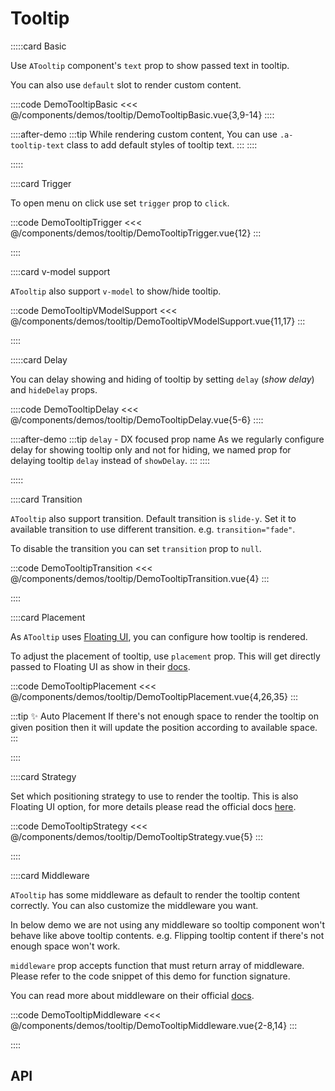 <script lang="ts" setup>
import api from '@virgo/component-meta/ATooltip.json';
</script>

# Tooltip

<!-- 👉 Basic -->
:::::card Basic

Use `ATooltip` component's `text` prop to show passed text in tooltip.

You can also use `default` slot to render custom content.

::::code DemoTooltipBasic
<<< @/components/demos/tooltip/DemoTooltipBasic.vue{3,9-14}
::::

::::after-demo
:::tip
While rendering custom content, You can use `.a-tooltip-text` class to add default styles of tooltip text.
:::
::::

:::::

<!-- 👉 Trigger -->
::::card Trigger

To open menu on click use set `trigger` prop to `click`.

:::code DemoTooltipTrigger
<<< @/components/demos/tooltip/DemoTooltipTrigger.vue{12}
:::

::::

<!-- 👉 v-model support -->
::::card v-model support

`ATooltip` also support `v-model` to show/hide tooltip.

:::code DemoTooltipVModelSupport
<<< @/components/demos/tooltip/DemoTooltipVModelSupport.vue{11,17}
:::

::::

<!-- 👉 Delay -->
:::::card Delay

You can delay showing and hiding of tooltip by setting `delay` (_show delay_) and `hideDelay` props.

::::code DemoTooltipDelay
<<< @/components/demos/tooltip/DemoTooltipDelay.vue{5-6}
::::

::::after-demo
:::tip `delay` - DX focused prop name
As we regularly configure delay for showing tooltip only and not for hiding, we named prop for delaying tooltip `delay` instead of `showDelay`.
:::
::::

:::::

<!-- 👉 Transition -->
::::card Transition

`ATooltip` also support transition. Default transition is `slide-y`. Set it to available transition to use different transition. e.g. `transition="fade"`.

To disable the transition you can set `transition` prop to `null`.

:::code DemoTooltipTransition
<<< @/components/demos/tooltip/DemoTooltipTransition.vue{4}
:::

::::

<!-- 👉 Placement -->
::::card Placement

As `ATooltip` uses [Floating UI](https://floating-ui.com/), you can configure how tooltip is rendered.

To adjust the placement of tooltip, use `placement` prop. This will get directly passed to Floating UI as show in their [docs](https://floating-ui.com/docs/computePosition#placement).

:::code DemoTooltipPlacement
<<< @/components/demos/tooltip/DemoTooltipPlacement.vue{4,26,35}
:::

:::tip ✨ Auto Placement
If there's not enough space to render the tooltip on given position then it will update the position according to available space.
:::

::::

<!-- 👉 Strategy -->
::::card Strategy

Set which positioning strategy to use to render the tooltip. This is also Floating UI option, for more details please read the official docs [here](https://floating-ui.com/docs/computeposition#strategy).

:::code DemoTooltipStrategy
<<< @/components/demos/tooltip/DemoTooltipStrategy.vue{5}
:::

::::

<!-- 👉 Middleware -->
::::card Middleware

`ATooltip` has some middleware as default to render the tooltip content correctly. You can also customize the middleware you want.

In below demo we are not using any middleware so tooltip component won't behave like above tooltip contents. e.g. Flipping tooltip content if there's not enough space won't work.

`middleware` prop accepts function that must return array of middleware. Please refer to the code snippet of this demo for function signature.

You can read more about middleware on their official [docs](https://floating-ui.com/docs/computePosition#middleware).

:::code DemoTooltipMiddleware
<<< @/components/demos/tooltip/DemoTooltipMiddleware.vue{2-8,14}
:::

::::

<!-- 👉 API -->
## API

<Api title="Tooltip" :api="api"></Api>
